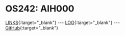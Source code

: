 ---
---

# OS242: AIH000

[LINKS](LINKS/){:target="_blank"} --- [LOG](TXT/mylog.txt){:target="_blank"} --- [GitHub](https://github.com/AiH000/os242/){:target="_blank"}

